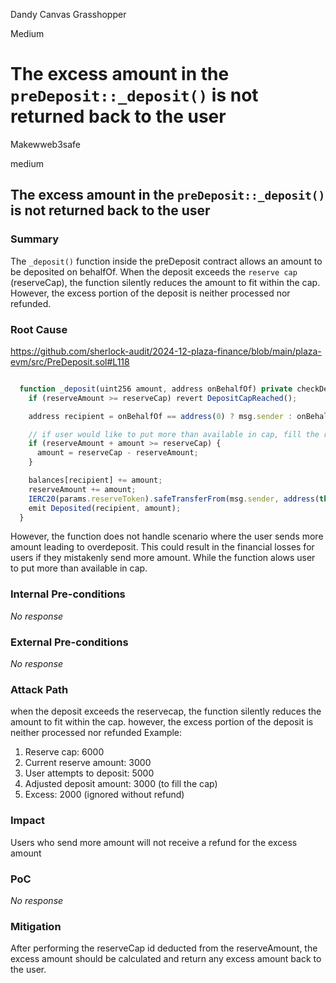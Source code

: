 Dandy Canvas Grasshopper

Medium

# The excess amount in the `preDeposit::_deposit()` is not returned back to the user

Makewweb3safe

medium
## The excess amount in the `preDeposit::_deposit()` is not returned back to the user

### Summary

The `_deposit()` function inside the preDeposit contract allows an amount to be deposited on behalfOf. When the deposit exceeds the `reserve cap` (reserveCap), the function silently reduces the amount to fit within the cap. However, the excess portion of the deposit is neither processed nor refunded.

### Root Cause
https://github.com/sherlock-audit/2024-12-plaza-finance/blob/main/plaza-evm/src/PreDeposit.sol#L118

```javascript

  function _deposit(uint256 amount, address onBehalfOf) private checkDepositStarted checkDepositNotEnded {
    if (reserveAmount >= reserveCap) revert DepositCapReached();

    address recipient = onBehalfOf == address(0) ? msg.sender : onBehalfOf;

    // if user would like to put more than available in cap, fill the rest up to cap and add that to reserves
    if (reserveAmount + amount >= reserveCap) { 
      amount = reserveCap - reserveAmount;
    }

    balances[recipient] += amount;
    reserveAmount += amount;
    IERC20(params.reserveToken).safeTransferFrom(msg.sender, address(this), amount);
    emit Deposited(recipient, amount);
  }
```

However, the function does not handle scenario where the user sends more amount leading to overdeposit. This could result in the financial losses for users if they mistakenly send more amount.
While the function alows user to put more than available in cap.


### Internal Pre-conditions

_No response_

### External Pre-conditions

_No response_

### Attack Path

when the deposit exceeds the reservecap, the function silently reduces the amount to fit within the cap. however, the excess portion of the deposit is neither processed nor refunded
Example:
1. Reserve cap: 6000
2. Current reserve amount: 3000
3. User attempts to deposit: 5000
4. Adjusted deposit amount: 3000 (to fill the cap)
5. Excess: 2000 (ignored without refund)

### Impact

Users who send more amount  will not receive a refund for the excess amount

### PoC

_No response_

### Mitigation

After performing the reserveCap id deducted from the reserveAmount, the excess amount should be calculated and return any excess amount back to the user.